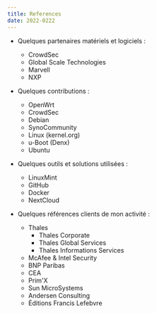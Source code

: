 ```yaml
---
title: References
date: 2022-0222
---
```


- Quelques partenaires matériels et logiciels :
  - CrowdSec
  - Global Scale Technologies
  - Marvell
  - NXP

- Quelques contributions :
  - OpenWrt
  - CrowdSec
  - Debian
  - SynoCommunity
  - Linux (kernel.org)
  - u-Boot (Denx)
  - Ubuntu

- Quelques outils et solutions utilisées :
  - LinuxMint
  - GitHub
  - Docker
  - NextCloud

- Quelques références clients de mon activité :
  - Thales
    - Thales Corporate
    - Thales Global Services
    - Thales Informations Services 
  - McAfee & Intel Security
  - BNP Paribas
  - CEA
  - Prim'X
  - Sun MicroSystems
  - Andersen Consulting
  - Éditions Francis Lefebvre